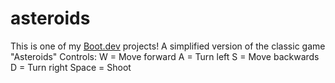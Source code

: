 # asteroids
This is one of my  [Boot.dev](https://www.boot.dev) projects!
A simplified version of the classic game "Asteroids"
Controls:
W = Move forward
A = Turn left
S = Move backwards
D = Turn right
Space = Shoot